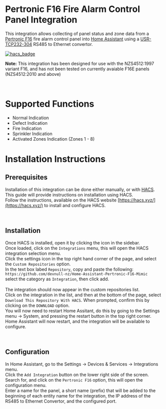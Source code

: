 # Pertronic F16 Fire Alarm Control Panel Integration
This integration allows collecting of panel status and zone data from a [Pertronic F16](https://pertronic.co.nz/products/panels-networking-and-software/fire-alarm-control-panels/conventional-panels//product/14) fire alarm control panel into [Home Assistant](https://www.home-assistant.io) using a [USR-TCP232-304](https://www.aliexpress.com/item/4000296343313.html) RS485 to Ethernet convertor.

[![hacs_badge](https://img.shields.io/badge/HACS-Custom-41BDF5.svg)](https://github.com/hacs/integration)

<b>Note:</b> This integration has been designed for use with the NZS4512:1997 variant F16, and has not been tested on currently avaiable F16E panels (NZS4512:2010 and above)

<br>



# Supported Functions
* Normal Indication
* Defect Indication
* Fire Indication
* Sprinkler Indication 
* Activated Zones Indication (Zones 1 - 8)

# Installation Instructions
## Prerequisites
Installation of this integration can be done either manually, or with [HACS](https://hacs.xyz/).
<br>This guide will provide instructions on installation using HACS.
<br>Follow the instructions, available on the HACS website [https://hacs.xyz/](https://hacs.xyz/) to install and configure HACS.


<br>

## Installation
Once HACS is installed, open it by clicking the icon in the sidebar.
<br>Once loaded, click on the `Integrations` menu, this will open the HACS integration selection menu.
<br>Click the settings icon in the top right hand corner of the page, and select the `Custom Repositories` option.
<br>In the text box labed `Repository`, copy and paste the following:
<br> `https://github.com/devnull-nz/Home-Assistant-Pertronic-F16-Mimic`
<br> select the category as `Integration`, then click add.
<br><br>The integration should now appear in the custom repositories list.
<br>Click on the integration in the list, and then at the bottom of the page, select `Download This Repository With HACS`.
When prompted, confirm this by clicking on the `DOWNLOAD` option.
<br>You will now need to restart Home Assitant, do this by going to the Settings menu -> System, and pressing the restart button in the top right corner.
<br>Home Assistant will now restart, and the integration will be available to configure. 

<br>

## Configuration
In Home Assistant, go to the Settings -> Devices & Services -> Integrations menu.
<br>Click the `Add Integration` button on the lower right side of the screen.
<br>Search for, and click on the `Pertronic F16` option, this will open the configuration menu.
<br>Enter a name for the panel, a short name (prefix) that will be added to the beginning of each entity name for the integration, the IP address of the RS485 to Ethernet Convertor, and the configured port.
